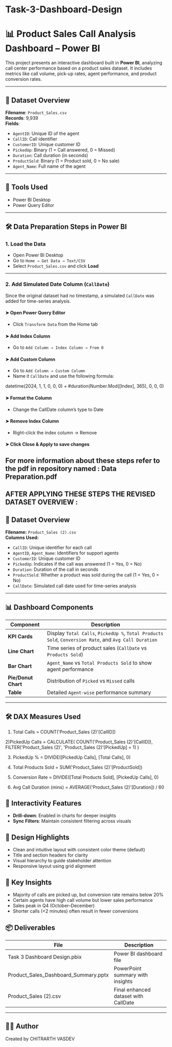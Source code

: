 # Task-3-Dashboard-Design

# 📊 Product Sales Call Analysis Dashboard – Power BI

This project presents an interactive dashboard built in **Power BI**, analyzing call center performance based on a product sales dataset. It includes metrics like call volume, pick-up rates, agent performance, and product conversion rates.

---

## 📁 Dataset Overview

**Filename**: `Product_Sales.csv`  
**Records**: 9,939  
**Fields**:
- `AgentID`: Unique ID of the agent
- `CallID`: Call identifier
- `CustomerID`: Unique customer ID
- `PickedUp`: Binary (1 = Call answered, 0 = Missed)
- `Duration`: Call duration (in seconds)
- `ProductSold`: Binary (1 = Product sold, 0 = No sale)
- `Agent_Name`: Full name of the agent

---

## 🧰 Tools Used

- Power BI Desktop
- Power Query Editor

---

## 🛠️ Data Preparation Steps in Power BI

### 1. Load the Data
- Open Power BI Desktop
- Go to `Home → Get Data → Text/CSV`
- Select `Product_Sales.csv` and click **Load**

---

### 2. Add Simulated Date Column (`CallDate`)
Since the original dataset had no timestamp, a simulated `CallDate` was added for time-series analysis.

#### ➤ Open Power Query Editor
- Click `Transform Data` from the Home tab

#### ➤ Add Index Column
- Go to `Add Column → Index Column → From 0`

#### ➤ Add Custom Column
- Go to `Add Column → Custom Column`
- Name it `CallDate` and use the following formula:
  
 datetime(2024, 1, 1, 0, 0, 0) + #duration(Number.Mod([Index], 365), 0, 0, 0) 


#### ➤ Format the Column
- Change the CallDate column’s type to Date

#### ➤ Remove Index Column 
- Right-click the index column → Remove

#### ➤ Click Close & Apply to save changes

## For more information about these steps refer to the pdf in repository named : Data Preparation.pdf

## AFTER APPLYING THESE STEPS THE REVISED DATASET OVERVIEW :

## 📁 Dataset Overview

**Filename:** `Product_Sales (2).csv`  
**Columns Used:**
- `CallID`: Unique identifier for each call
- `AgentID`, `Agent_Name`: Identifiers for support agents
- `CustomerID`: Unique customer ID
- `PickedUp`: Indicates if the call was answered (1 = Yes, 0 = No)
- `Duration`: Duration of the call in seconds
- `ProductSold`: Whether a product was sold during the call (1 = Yes, 0 = No)
- `CallDate`: Simulated call date used for time-series analysis

---

## 📊 Dashboard Components

| **Component**       | **Description**                                           |
|---------------------|-----------------------------------------------------------|
| **KPI Cards**        | Display `Total Calls`, `PickedUp %`, `Total Products Sold`, `Conversion Rate`, and `Avg Call Duration` |
| **Line Chart**       | Time series of product sales (`CallDate` vs `Products Sold`) |
| **Bar Chart**        | `Agent_Name` vs `Total Products Sold` to show agent performance |
| **Pie/Donut Chart**  | Distribution of `Picked` vs `Missed` calls                |
| **Table**            | Detailed `Agent-wise` performance summary                |

---

## 🛠️ DAX Measures Used

1) Total Calls = COUNT('Product_Sales (2)'[CallID])

2)PickedUp Calls = 
CALCULATE(
    COUNT('Product_Sales (2)'[CallID]),
    FILTER('Product_Sales (2)', 'Product_Sales (2)'[PickedUp] = 1)
)

3) PickedUp % = 
DIVIDE([PickedUp Calls], [Total Calls], 0)

4) Total Products Sold = 
SUM('Product_Sales (2)'[ProductSold])

5) Conversion Rate = 
DIVIDE([Total Products Sold], [PickedUp Calls], 0)

6) Avg Call Duration (mins) = 
AVERAGE('Product_Sales (2)'[Duration]) / 60


## 🧩 Interactivity Features

- **Drill-down**: Enabled in charts for deeper insights
- **Sync Filters**: Maintain consistent filtering across visuals

## 🎨 Design Highlights

- Clean and intuitive layout with consistent color theme (default)
- Title and section headers for clarity
- Visual hierarchy to guide stakeholder attention
- Responsive layout using grid alignment

## 📝 Key Insights

- Majority of calls are picked up, but conversion rate remains below 20%
- Certain agents have high call volume but lower sales performance
- Sales peak in Q4 (October–December)
- Shorter calls (<2 minutes) often result in fewer conversions

## 📦 Deliverables

| File                                  | Description                          |
|---------------------------------------|--------------------------------------|
| Task 3 Dashboard Design.pbix          | Power BI dashboard file              |
| Product_Sales_Dashboard_Summary.pptx   | PowerPoint summary with insights     |
| Product_Sales (2).csv                  | Final enhanced dataset with CallDate |

---

## 🧑‍💼 Author

Created by CHITRARTH VASDEV 






